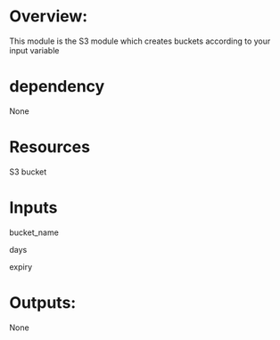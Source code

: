 Overview:
=============
This module is the S3 module which creates buckets according to your input variable

dependency
=============
None

Resources
=========
S3 bucket

Inputs 
=================

bucket_name

days

expiry



Outputs:
========

None
